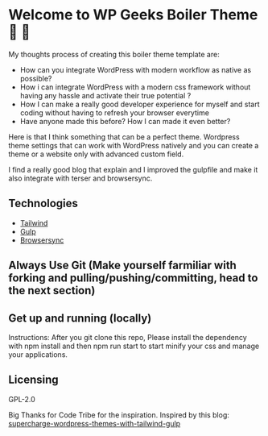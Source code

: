 # Welcome to WP Geeks Boiler Theme 👋 🔭

My thoughts process of creating this boiler theme template are:
- How can you integrate WordPress with modern workflow as native as possible?
- How i can integrate WordPress with a modern css framework without having any hassle and activate their true potential ?
- How I can make a really good developer experience for myself and start coding without having to refresh your browser everytime
- Have anyone made this before? How I can made it even better?

Here is that I think something that can be a perfect theme. Wordpress theme settings that can work with WordPress natively and you can create a theme or a website only with advanced custom field.

I find a really good blog that explain and I improved the gulpfile and make it also integrate with terser and browsersync.

## Technologies

- [Tailwind](https://tailwindcss.com/)
- [Gulp](https://gulpjs.com/)
- [Browsersync](browsersync.io)

## Always Use Git (Make yourself farmiliar with forking and pulling/pushing/committing, head to the next section)

## Get up and running (locally)
Instructions: After you git clone this repo, Please install the dependency with npm install and then npm run start to start minify your css and manage your applications.

## Licensing
GPL-2.0

Big Thanks for Code Tribe for the inspiration.
Inspired by this blog: [supercharge-wordpress-themes-with-tailwind-gulp](https://code-tribe.com/supercharge-wordpress-themes-with-tailwind-gulp/)